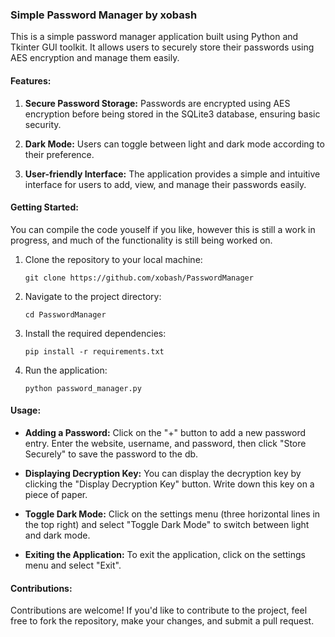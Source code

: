 ### Simple Password Manager by xobash

This is a simple password manager application built using Python and Tkinter GUI toolkit. It allows users to securely store their passwords using AES encryption and manage them easily.

#### Features:

1. **Secure Password Storage:** Passwords are encrypted using AES encryption before being stored in the SQLite3 database, ensuring basic security.
   
2. **Dark Mode:** Users can toggle between light and dark mode according to their preference.

3. **User-friendly Interface:** The application provides a simple and intuitive interface for users to add, view, and manage their passwords easily.

#### Getting Started:

You can compile the code youself if you like, however this is still a work in progress, and much of the functionality is still being worked on.

1. Clone the repository to your local machine:

    ```
    git clone https://github.com/xobash/PasswordManager
    ```

2. Navigate to the project directory:

    ```
    cd PasswordManager
    ```

3. Install the required dependencies:

    ```
    pip install -r requirements.txt
    ```

4. Run the application:

    ```
    python password_manager.py
    ```

#### Usage:

- **Adding a Password:** Click on the "+" button to add a new password entry. Enter the website, username, and password, then click "Store Securely" to save the password to the db.

- **Displaying Decryption Key:** You can display the decryption key by clicking the "Display Decryption Key" button. Write down this key on a piece of paper.

- **Toggle Dark Mode:** Click on the settings menu (three horizontal lines in the top right) and select "Toggle Dark Mode" to switch between light and dark mode.

- **Exiting the Application:** To exit the application, click on the settings menu and select "Exit".

#### Contributions:

Contributions are welcome! If you'd like to contribute to the project, feel free to fork the repository, make your changes, and submit a pull request.

